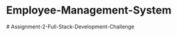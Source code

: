 # Employee-Management-System
#   A s s i g n m e n t - 2 - F u l l - S t a c k - D e v e l o p m e n t - C h a l l e n g e  
 